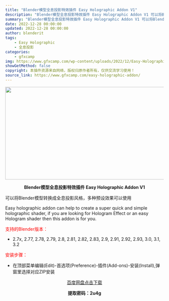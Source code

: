 ```yaml
---
title: "Blender模型全息投影特效插件 Easy Holographic Addon V1"
description: "Blender模型全息投影特效插件 Easy Holographic Addon V1 可以将Blender模型转换成全息投影风格，多种预设效果可以使用 Easy holographic addon ..."
summary: "Blender模型全息投影特效插件 Easy Holographic Addon V1 可以将Blender模型转换成全息投影风格，多种预设效果可以使用 Easy holographic addon ..."
date: 2022-12-28 00:00:00
updated: 2022-12-28 00:00:00
author: blenderit
tags: 
    - Easy Holographic
    - 全息投影
categories:
    - gfxcamp
img: https://www.gfxcamp.com/wp-content/uploads/2022/12/Easy-Holographic-Addon.jpg
showGetMethod: false
copyright: 本插件资源来自网络，版权归原作者所有，仅供交流学习使用！
source_link: https://www.gfxcamp.com/easy-holographic-addon/
---
```

<div><p><img decoding="async" class="aligncenter size-full wp-image-109211" src="https://www.gfxcamp.com/wp-content/uploads/2022/12/Easy-Holographic-Addon.jpg" data-src="https://www.gfxcamp.com/wp-content/uploads/2022/12/Easy-Holographic-Addon.jpg" alt="" width="590" height="295" data-srcset="https://www.gfxcamp.com/wp-content/uploads/2022/12/Easy-Holographic-Addon.jpg 590w, https://www.gfxcamp.com/wp-content/uploads/2022/12/Easy-Holographic-Addon-150x75.jpg 150w" data-sizes="(max-width: 590px) 100vw, 590px"></p><p style="text-align: center;"><strong>Blender模型全息投影特效插件 Easy Holographic Addon V1</strong></p><p>可以将Blender模型转换成全息投影风格，多种预设效果可以使用</p><p>Easy holographic addon can help to create a super quick and simple holographic shader, if you are looking for Hologram Effect or an easy Hologram shader then this addon is for you.</p><p style="text-align: left;"><span style="color: #ff0000;">支持的Blender版本：</span></p><ul>
<li style="text-align: left;">2.7x, 2.77, 2.78, 2.79, 2.8, 2.81, 2.82, 2.83, 2.9, 2.91, 2.92, 2.93, 3.0, 3.1, 3.2</li>
</ul><p style="text-align: left;"><span style="color: #ff0000;">安装步骤：</span></p><ul>
<li>在顶部菜单编辑(Edit)-首选项(Preference)-插件(Add-ons)-安装(Install),弹窗里选择对应ZIP安装</li>
</ul><p style="text-align: center;"><a class="maxbutton-3 maxbutton maxbutton-baidu" target="_blank" rel="noopener" href="https://pan.baidu.com/s/1w1GO9O-nqjiO8GmK7VPqGg?pwd=2u4g"><span class="mb-text">百度网盘点击下载</span></a></p><p style="text-align: center;"><strong>提取密码：2u4g</strong></p></div>